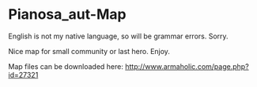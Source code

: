 # Pianosa_aut-Map

English is not my native language, so will be grammar errors. Sorry.

Nice map for small community or last hero.
Enjoy.

Map files can be downloaded here:
http://www.armaholic.com/page.php?id=27321
